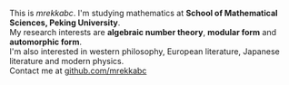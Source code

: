 This is *mrekkabc*. I'm studying mathematics at **School of Mathematical Sciences, Peking University**.  
My research interests are **algebraic number theory**, **modular form** and **automorphic form**.  
I'm also interested in western philosophy, European literature, Japanese literature and modern physics.  
Contact me at <ins>github.com/mrekkabc</ins>
